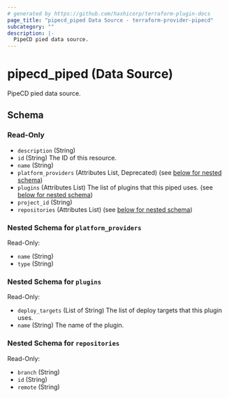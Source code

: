 ```yaml
---
# generated by https://github.com/hashicorp/terraform-plugin-docs
page_title: "pipecd_piped Data Source - terraform-provider-pipecd"
subcategory: ""
description: |-
  PipeCD pied data source.
---
```


# pipecd_piped (Data Source)

PipeCD pied data source.



<!-- schema generated by tfplugindocs -->
## Schema

### Read-Only

- `description` (String)
- `id` (String) The ID of this resource.
- `name` (String)
- `platform_providers` (Attributes List, Deprecated) (see [below for nested schema](#nestedatt--platform_providers))
- `plugins` (Attributes List) The list of plugins that this piped uses. (see [below for nested schema](#nestedatt--plugins))
- `project_id` (String)
- `repositories` (Attributes List) (see [below for nested schema](#nestedatt--repositories))

<a id="nestedatt--platform_providers"></a>
### Nested Schema for `platform_providers`

Read-Only:

- `name` (String)
- `type` (String)


<a id="nestedatt--plugins"></a>
### Nested Schema for `plugins`

Read-Only:

- `deploy_targets` (List of String) The list of deploy targets that this plugin uses.
- `name` (String) The name of the plugin.


<a id="nestedatt--repositories"></a>
### Nested Schema for `repositories`

Read-Only:

- `branch` (String)
- `id` (String)
- `remote` (String)
